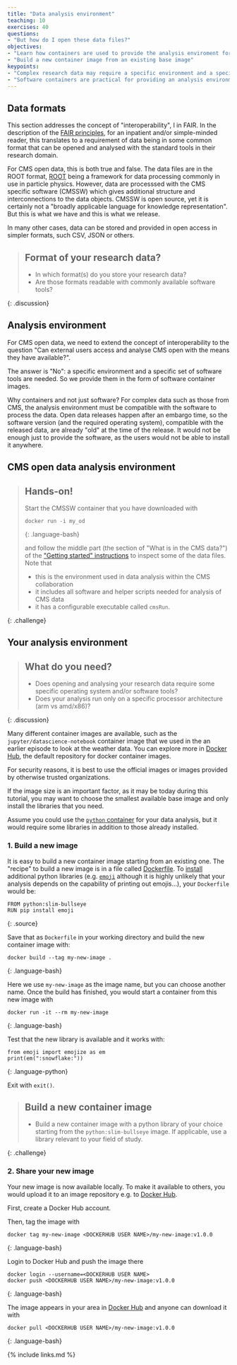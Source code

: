 ```yaml
---
title: "Data analysis environment"
teaching: 10
exercises: 40
questions:
- "But how do I open these data files?"
objectives:
- "Learn how containers are used to provide the analysis enviroment for CMS open data"
- "Build a new container image from an existing base image"
keypoints:
- "Complex research data may require a specific environment and a specific set of software tools for analysis and access"
- "Software containers are practical for providing an analysis environment for open data."
---
```


## Data formats

This section addresses the concept of "interoperability", I in FAIR. In the description of the [FAIR principles](https://www.go-fair.org/fair-principles/), for an inpatient and/or simple-minded reader, this translates to a requirement of data being in some common format that can be opened and analysed with the standard tools in their research domain.

For CMS open data, this is both true and false. The data files are in the ROOT format, [ROOT](https://root.cern/) being a framework for data processing commonly in use in particle physics. However, data are processsed with the CMS specific software (CMSSW) which gives additional structure and interconnections to the data objects. CMSSW is open source, yet it is certainly not a "broadly applicable language for knowledge representation". But this is what we have and this is what we release.

In many other cases, data can be stored and provided in open access in simpler formats, such CSV, JSON or others.

> ## Format of your research data?
>
> - In which format(s) do you store your research data?
> - Are those formats readable with commonly available software tools?
>
{: .discussion}

## Analysis environment

For CMS open data, we need to extend the concept of interoperability to the question "Can external users access and analyse CMS open with the means they have available?".

The answer is "No": a specific environment and a specific set of software tools are needed. So we provide them in the form of software container images.

Why containers and not just software? For complex data such as those from CMS, the analysis environment must be compatible with the software to process the data. Open data releases happen after an embargo time, so the software version (and the required operating system), compatible with the released data, are already "old" at the time of the release. It would not be enough just to provide the software, as the users would not be able to install it anywhere.

## CMS open data analysis environment

> ## Hands-on!
>
> Start the CMSSW container that you have downloaded with
>
> ~~~
> docker run -i my_od
> ~~~
> {: .language-bash}
>
> and follow the middle part (the section of "What is in the CMS data?") of the ["Getting started" instructions](http://opendata.cern.ch/docs/cms-getting-started-2015#data) to inspect some of the data files. Note that
> 
> - this is the environment used in data analysis within the CMS collaboration
> - it includes all software and helper scripts needed for analysis of CMS data
> - it has a configurable executable called `cmsRun`.
>
{: .challenge}

## Your analysis environment

> ## What do you need?
>
> - Does opening and analysing your research data require some specific operating system and/or software tools?
> - Does your analysis run only on a specific processor architecture (arm vs amd/x86)?
>
{: .discussion}

Many different container images are available, such as the `jupyter/datascience-notebook` container image that we used in the an earlier episode to look at the weather data. You can explore more in [Docker Hub](https://hub.docker.com/search?q=), the default repository for docker container images.

For security reasons, it is best to use the official images or images provided by otherwise trusted organizations.

If the image size is an important factor, as it may be today during this tutorial, you may want to choose the smallest available base image and only install the libraries that you need.

Assume you could use the [`python` container](https://hub.docker.com/_/python) for your data analysis, but it would require some libraries in addition to those already installed.

### 1. Build a new image

It is easy to build a new container image starting from an existing one. The "recipe" to build a new image is in a file called [Dockerfile](https://docs.docker.com/engine/reference/builder/). To [install](https://pip.pypa.io/en/stable/cli/pip_install/) additional python libraries (e.g. [`emoji`](https://pypi.org/project/emoji/) although it is highly unlikely that your analysis depends on the capability of printing out emojis...), your `Dockerfile` would be:

~~~
FROM python:slim-bullseye
RUN pip install emoji
~~~
{: .source}

Save that as `Dockerfile` in your working directory and build the new container image with:

~~~
docker build --tag my-new-image .
~~~
{: .language-bash}

Here we use `my-new-image` as the image name, but you can choose another name. Once the build has finished, you would start a container from this new image with

~~~
docker run -it --rm my-new-image
~~~
{: .language-bash}

Test that the new library is available and it works with:

~~~
from emoji import emojize as em
print(em(":snowflake:"))
~~~
{: .language-python}

Exit with `exit()`.

> ## Build a new container image
>
> - Build a new container image with a python library of your choice starting from the `python:slim-bullseye` image. If applicable, use a library relevant to your field of study.
>
{: .challenge}

### 2. Share your new image

Your new image is now available locally. To make it available to others, you would upload it to an image repository e.g. to [Docker Hub](https://hub.docker.com/).

First, create a Docker Hub account.

Then, tag the image with

~~~
docker tag my-new-image <DOCKERHUB USER NAME>/my-new-image:v1.0.0
~~~
{: .language-bash}

Login to Docker Hub and push the image there

~~~
docker login --username=<DOCKERHUB USER NAME>
docker push <DOCKERHUB USER NAME>/my-new-image:v1.0.0
~~~
{: .language-bash}

The image appears in your area in [Docker Hub](https://hub.docker.com/) and anyone can download it with

~~~
docker pull <DOCKERHUB USER NAME>/my-new-image:v1.0.0
~~~
{: .language-bash}


{% include links.md %}

